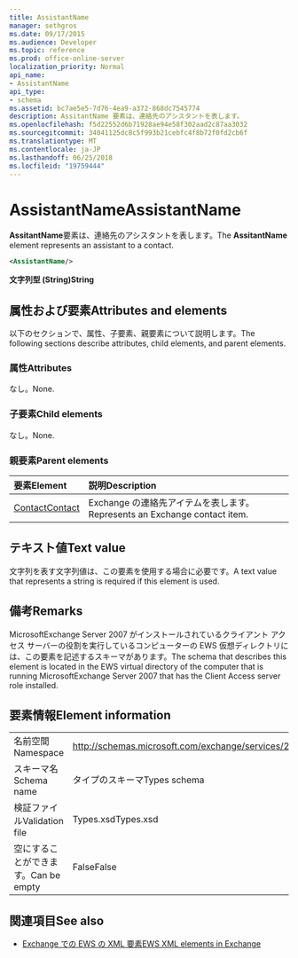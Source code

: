```yaml
---
title: AssistantName
manager: sethgros
ms.date: 09/17/2015
ms.audience: Developer
ms.topic: reference
ms.prod: office-online-server
localization_priority: Normal
api_name:
- AssistantName
api_type:
- schema
ms.assetid: bc7ae5e5-7d76-4ea9-a372-868dc7545774
description: AssitantName 要素は、連絡先のアシスタントを表します。
ms.openlocfilehash: f5d22552d6b71928ae94e58f302aad2c87aa3032
ms.sourcegitcommit: 34041125dc8c5f993b21cebfc4f8b72f0fd2cb6f
ms.translationtype: MT
ms.contentlocale: ja-JP
ms.lasthandoff: 06/25/2018
ms.locfileid: "19759444"
---
```

# <a name="assistantname"></a><span data-ttu-id="17851-103">AssistantName</span><span class="sxs-lookup"><span data-stu-id="17851-103">AssistantName</span></span>

<span data-ttu-id="17851-104">**AssitantName**要素は、連絡先のアシスタントを表します。</span><span class="sxs-lookup"><span data-stu-id="17851-104">The **AssitantName** element represents an assistant to a contact.</span></span> 
  
```xml
<AssistantName/>
```

 <span data-ttu-id="17851-105">**文字列型 (String)**</span><span class="sxs-lookup"><span data-stu-id="17851-105">**String**</span></span>
## <a name="attributes-and-elements"></a><span data-ttu-id="17851-106">属性および要素</span><span class="sxs-lookup"><span data-stu-id="17851-106">Attributes and elements</span></span>

<span data-ttu-id="17851-107">以下のセクションで、属性、子要素、親要素について説明します。</span><span class="sxs-lookup"><span data-stu-id="17851-107">The following sections describe attributes, child elements, and parent elements.</span></span>
  
### <a name="attributes"></a><span data-ttu-id="17851-108">属性</span><span class="sxs-lookup"><span data-stu-id="17851-108">Attributes</span></span>

<span data-ttu-id="17851-109">なし。</span><span class="sxs-lookup"><span data-stu-id="17851-109">None.</span></span>
  
### <a name="child-elements"></a><span data-ttu-id="17851-110">子要素</span><span class="sxs-lookup"><span data-stu-id="17851-110">Child elements</span></span>

<span data-ttu-id="17851-111">なし。</span><span class="sxs-lookup"><span data-stu-id="17851-111">None.</span></span>
  
### <a name="parent-elements"></a><span data-ttu-id="17851-112">親要素</span><span class="sxs-lookup"><span data-stu-id="17851-112">Parent elements</span></span>

|<span data-ttu-id="17851-113">**要素**</span><span class="sxs-lookup"><span data-stu-id="17851-113">**Element**</span></span>|<span data-ttu-id="17851-114">**説明**</span><span class="sxs-lookup"><span data-stu-id="17851-114">**Description**</span></span>|
|:-----|:-----|
|[<span data-ttu-id="17851-115">Contact</span><span class="sxs-lookup"><span data-stu-id="17851-115">Contact</span></span>](contact.md) <br/> |<span data-ttu-id="17851-116">Exchange の連絡先アイテムを表します。</span><span class="sxs-lookup"><span data-stu-id="17851-116">Represents an Exchange contact item.</span></span>  <br/> |
   
## <a name="text-value"></a><span data-ttu-id="17851-117">テキスト値</span><span class="sxs-lookup"><span data-stu-id="17851-117">Text value</span></span>

<span data-ttu-id="17851-118">文字列を表す文字列値は、この要素を使用する場合に必要です。</span><span class="sxs-lookup"><span data-stu-id="17851-118">A text value that represents a string is required if this element is used.</span></span>
  
## <a name="remarks"></a><span data-ttu-id="17851-119">備考</span><span class="sxs-lookup"><span data-stu-id="17851-119">Remarks</span></span>

<span data-ttu-id="17851-120">MicrosoftExchange Server 2007 がインストールされているクライアント アクセス サーバーの役割を実行しているコンピューターの EWS 仮想ディレクトリには、この要素を記述するスキーマがあります。</span><span class="sxs-lookup"><span data-stu-id="17851-120">The schema that describes this element is located in the EWS virtual directory of the computer that is running MicrosoftExchange Server 2007 that has the Client Access server role installed.</span></span>
  
## <a name="element-information"></a><span data-ttu-id="17851-121">要素情報</span><span class="sxs-lookup"><span data-stu-id="17851-121">Element information</span></span>

|||
|:-----|:-----|
|<span data-ttu-id="17851-122">名前空間</span><span class="sxs-lookup"><span data-stu-id="17851-122">Namespace</span></span>  <br/> |http://schemas.microsoft.com/exchange/services/2006/types  <br/> |
|<span data-ttu-id="17851-123">スキーマ名</span><span class="sxs-lookup"><span data-stu-id="17851-123">Schema name</span></span>  <br/> |<span data-ttu-id="17851-124">タイプのスキーマ</span><span class="sxs-lookup"><span data-stu-id="17851-124">Types schema</span></span>  <br/> |
|<span data-ttu-id="17851-125">検証ファイル</span><span class="sxs-lookup"><span data-stu-id="17851-125">Validation file</span></span>  <br/> |<span data-ttu-id="17851-126">Types.xsd</span><span class="sxs-lookup"><span data-stu-id="17851-126">Types.xsd</span></span>  <br/> |
|<span data-ttu-id="17851-127">空にすることができます。</span><span class="sxs-lookup"><span data-stu-id="17851-127">Can be empty</span></span>  <br/> |<span data-ttu-id="17851-128">False</span><span class="sxs-lookup"><span data-stu-id="17851-128">False</span></span>  <br/> |
   
## <a name="see-also"></a><span data-ttu-id="17851-129">関連項目</span><span class="sxs-lookup"><span data-stu-id="17851-129">See also</span></span>

- [<span data-ttu-id="17851-130">Exchange での EWS の XML 要素</span><span class="sxs-lookup"><span data-stu-id="17851-130">EWS XML elements in Exchange</span></span>](ews-xml-elements-in-exchange.md)

